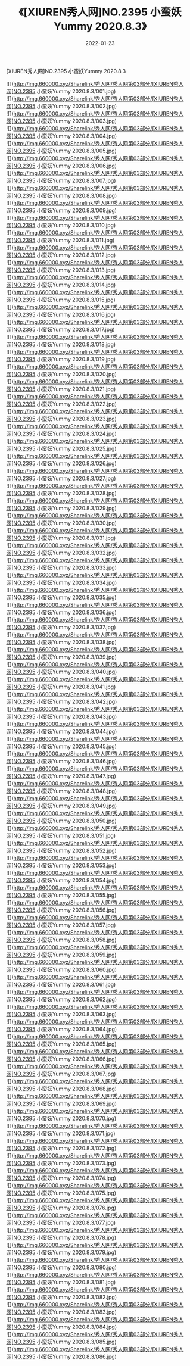 ﻿---
layout: post
title:  《[XIUREN秀人网]NO.2395 小蛮妖Yummy 2020.8.3》
date:   2022-01-23
img: http://img.660000.xyz/Sharelink/秀人网/秀人网第03部分/[XIUREN秀人网]NO.2395 小蛮妖Yummy 2020.8.3/000.jpg
categories: [美女, 清纯, 唯美]
---

[XIUREN秀人网]NO.2395 小蛮妖Yummy 2020.8.3

 ![](http://img.660000.xyz/Sharelink/秀人网/秀人网第03部分/[XIUREN秀人网]NO.2395 小蛮妖Yummy 2020.8.3/001.jpg) <br>![](http://img.660000.xyz/Sharelink/秀人网/秀人网第03部分/[XIUREN秀人网]NO.2395 小蛮妖Yummy 2020.8.3/002.jpg) <br>![](http://img.660000.xyz/Sharelink/秀人网/秀人网第03部分/[XIUREN秀人网]NO.2395 小蛮妖Yummy 2020.8.3/003.jpg) <br>![](http://img.660000.xyz/Sharelink/秀人网/秀人网第03部分/[XIUREN秀人网]NO.2395 小蛮妖Yummy 2020.8.3/004.jpg) <br>![](http://img.660000.xyz/Sharelink/秀人网/秀人网第03部分/[XIUREN秀人网]NO.2395 小蛮妖Yummy 2020.8.3/005.jpg) <br>![](http://img.660000.xyz/Sharelink/秀人网/秀人网第03部分/[XIUREN秀人网]NO.2395 小蛮妖Yummy 2020.8.3/006.jpg) <br>![](http://img.660000.xyz/Sharelink/秀人网/秀人网第03部分/[XIUREN秀人网]NO.2395 小蛮妖Yummy 2020.8.3/007.jpg) <br>![](http://img.660000.xyz/Sharelink/秀人网/秀人网第03部分/[XIUREN秀人网]NO.2395 小蛮妖Yummy 2020.8.3/008.jpg) <br>![](http://img.660000.xyz/Sharelink/秀人网/秀人网第03部分/[XIUREN秀人网]NO.2395 小蛮妖Yummy 2020.8.3/009.jpg) <br>![](http://img.660000.xyz/Sharelink/秀人网/秀人网第03部分/[XIUREN秀人网]NO.2395 小蛮妖Yummy 2020.8.3/010.jpg) <br>![](http://img.660000.xyz/Sharelink/秀人网/秀人网第03部分/[XIUREN秀人网]NO.2395 小蛮妖Yummy 2020.8.3/011.jpg) <br>![](http://img.660000.xyz/Sharelink/秀人网/秀人网第03部分/[XIUREN秀人网]NO.2395 小蛮妖Yummy 2020.8.3/012.jpg) <br>![](http://img.660000.xyz/Sharelink/秀人网/秀人网第03部分/[XIUREN秀人网]NO.2395 小蛮妖Yummy 2020.8.3/013.jpg) <br>![](http://img.660000.xyz/Sharelink/秀人网/秀人网第03部分/[XIUREN秀人网]NO.2395 小蛮妖Yummy 2020.8.3/014.jpg) <br>![](http://img.660000.xyz/Sharelink/秀人网/秀人网第03部分/[XIUREN秀人网]NO.2395 小蛮妖Yummy 2020.8.3/015.jpg) <br>![](http://img.660000.xyz/Sharelink/秀人网/秀人网第03部分/[XIUREN秀人网]NO.2395 小蛮妖Yummy 2020.8.3/016.jpg) <br>![](http://img.660000.xyz/Sharelink/秀人网/秀人网第03部分/[XIUREN秀人网]NO.2395 小蛮妖Yummy 2020.8.3/017.jpg) <br>![](http://img.660000.xyz/Sharelink/秀人网/秀人网第03部分/[XIUREN秀人网]NO.2395 小蛮妖Yummy 2020.8.3/018.jpg) <br>![](http://img.660000.xyz/Sharelink/秀人网/秀人网第03部分/[XIUREN秀人网]NO.2395 小蛮妖Yummy 2020.8.3/019.jpg) <br>![](http://img.660000.xyz/Sharelink/秀人网/秀人网第03部分/[XIUREN秀人网]NO.2395 小蛮妖Yummy 2020.8.3/020.jpg) <br>![](http://img.660000.xyz/Sharelink/秀人网/秀人网第03部分/[XIUREN秀人网]NO.2395 小蛮妖Yummy 2020.8.3/021.jpg) <br>![](http://img.660000.xyz/Sharelink/秀人网/秀人网第03部分/[XIUREN秀人网]NO.2395 小蛮妖Yummy 2020.8.3/022.jpg) <br>![](http://img.660000.xyz/Sharelink/秀人网/秀人网第03部分/[XIUREN秀人网]NO.2395 小蛮妖Yummy 2020.8.3/023.jpg) <br>![](http://img.660000.xyz/Sharelink/秀人网/秀人网第03部分/[XIUREN秀人网]NO.2395 小蛮妖Yummy 2020.8.3/024.jpg) <br>![](http://img.660000.xyz/Sharelink/秀人网/秀人网第03部分/[XIUREN秀人网]NO.2395 小蛮妖Yummy 2020.8.3/025.jpg) <br>![](http://img.660000.xyz/Sharelink/秀人网/秀人网第03部分/[XIUREN秀人网]NO.2395 小蛮妖Yummy 2020.8.3/026.jpg) <br>![](http://img.660000.xyz/Sharelink/秀人网/秀人网第03部分/[XIUREN秀人网]NO.2395 小蛮妖Yummy 2020.8.3/027.jpg) <br>![](http://img.660000.xyz/Sharelink/秀人网/秀人网第03部分/[XIUREN秀人网]NO.2395 小蛮妖Yummy 2020.8.3/028.jpg) <br>![](http://img.660000.xyz/Sharelink/秀人网/秀人网第03部分/[XIUREN秀人网]NO.2395 小蛮妖Yummy 2020.8.3/029.jpg) <br>![](http://img.660000.xyz/Sharelink/秀人网/秀人网第03部分/[XIUREN秀人网]NO.2395 小蛮妖Yummy 2020.8.3/030.jpg) <br>![](http://img.660000.xyz/Sharelink/秀人网/秀人网第03部分/[XIUREN秀人网]NO.2395 小蛮妖Yummy 2020.8.3/031.jpg) <br>![](http://img.660000.xyz/Sharelink/秀人网/秀人网第03部分/[XIUREN秀人网]NO.2395 小蛮妖Yummy 2020.8.3/032.jpg) <br>![](http://img.660000.xyz/Sharelink/秀人网/秀人网第03部分/[XIUREN秀人网]NO.2395 小蛮妖Yummy 2020.8.3/033.jpg) <br>![](http://img.660000.xyz/Sharelink/秀人网/秀人网第03部分/[XIUREN秀人网]NO.2395 小蛮妖Yummy 2020.8.3/034.jpg) <br>![](http://img.660000.xyz/Sharelink/秀人网/秀人网第03部分/[XIUREN秀人网]NO.2395 小蛮妖Yummy 2020.8.3/035.jpg) <br>![](http://img.660000.xyz/Sharelink/秀人网/秀人网第03部分/[XIUREN秀人网]NO.2395 小蛮妖Yummy 2020.8.3/036.jpg) <br>![](http://img.660000.xyz/Sharelink/秀人网/秀人网第03部分/[XIUREN秀人网]NO.2395 小蛮妖Yummy 2020.8.3/037.jpg) <br>![](http://img.660000.xyz/Sharelink/秀人网/秀人网第03部分/[XIUREN秀人网]NO.2395 小蛮妖Yummy 2020.8.3/038.jpg) <br>![](http://img.660000.xyz/Sharelink/秀人网/秀人网第03部分/[XIUREN秀人网]NO.2395 小蛮妖Yummy 2020.8.3/039.jpg) <br>![](http://img.660000.xyz/Sharelink/秀人网/秀人网第03部分/[XIUREN秀人网]NO.2395 小蛮妖Yummy 2020.8.3/040.jpg) <br>![](http://img.660000.xyz/Sharelink/秀人网/秀人网第03部分/[XIUREN秀人网]NO.2395 小蛮妖Yummy 2020.8.3/041.jpg) <br>![](http://img.660000.xyz/Sharelink/秀人网/秀人网第03部分/[XIUREN秀人网]NO.2395 小蛮妖Yummy 2020.8.3/042.jpg) <br>![](http://img.660000.xyz/Sharelink/秀人网/秀人网第03部分/[XIUREN秀人网]NO.2395 小蛮妖Yummy 2020.8.3/043.jpg) <br>![](http://img.660000.xyz/Sharelink/秀人网/秀人网第03部分/[XIUREN秀人网]NO.2395 小蛮妖Yummy 2020.8.3/044.jpg) <br>![](http://img.660000.xyz/Sharelink/秀人网/秀人网第03部分/[XIUREN秀人网]NO.2395 小蛮妖Yummy 2020.8.3/045.jpg) <br>![](http://img.660000.xyz/Sharelink/秀人网/秀人网第03部分/[XIUREN秀人网]NO.2395 小蛮妖Yummy 2020.8.3/046.jpg) <br>![](http://img.660000.xyz/Sharelink/秀人网/秀人网第03部分/[XIUREN秀人网]NO.2395 小蛮妖Yummy 2020.8.3/047.jpg) <br>![](http://img.660000.xyz/Sharelink/秀人网/秀人网第03部分/[XIUREN秀人网]NO.2395 小蛮妖Yummy 2020.8.3/048.jpg) <br>![](http://img.660000.xyz/Sharelink/秀人网/秀人网第03部分/[XIUREN秀人网]NO.2395 小蛮妖Yummy 2020.8.3/049.jpg) <br>![](http://img.660000.xyz/Sharelink/秀人网/秀人网第03部分/[XIUREN秀人网]NO.2395 小蛮妖Yummy 2020.8.3/050.jpg) <br>![](http://img.660000.xyz/Sharelink/秀人网/秀人网第03部分/[XIUREN秀人网]NO.2395 小蛮妖Yummy 2020.8.3/051.jpg) <br>![](http://img.660000.xyz/Sharelink/秀人网/秀人网第03部分/[XIUREN秀人网]NO.2395 小蛮妖Yummy 2020.8.3/052.jpg) <br>![](http://img.660000.xyz/Sharelink/秀人网/秀人网第03部分/[XIUREN秀人网]NO.2395 小蛮妖Yummy 2020.8.3/053.jpg) <br>![](http://img.660000.xyz/Sharelink/秀人网/秀人网第03部分/[XIUREN秀人网]NO.2395 小蛮妖Yummy 2020.8.3/054.jpg) <br>![](http://img.660000.xyz/Sharelink/秀人网/秀人网第03部分/[XIUREN秀人网]NO.2395 小蛮妖Yummy 2020.8.3/055.jpg) <br>![](http://img.660000.xyz/Sharelink/秀人网/秀人网第03部分/[XIUREN秀人网]NO.2395 小蛮妖Yummy 2020.8.3/056.jpg) <br>![](http://img.660000.xyz/Sharelink/秀人网/秀人网第03部分/[XIUREN秀人网]NO.2395 小蛮妖Yummy 2020.8.3/057.jpg) <br>![](http://img.660000.xyz/Sharelink/秀人网/秀人网第03部分/[XIUREN秀人网]NO.2395 小蛮妖Yummy 2020.8.3/058.jpg) <br>![](http://img.660000.xyz/Sharelink/秀人网/秀人网第03部分/[XIUREN秀人网]NO.2395 小蛮妖Yummy 2020.8.3/059.jpg) <br>![](http://img.660000.xyz/Sharelink/秀人网/秀人网第03部分/[XIUREN秀人网]NO.2395 小蛮妖Yummy 2020.8.3/060.jpg) <br>![](http://img.660000.xyz/Sharelink/秀人网/秀人网第03部分/[XIUREN秀人网]NO.2395 小蛮妖Yummy 2020.8.3/061.jpg) <br>![](http://img.660000.xyz/Sharelink/秀人网/秀人网第03部分/[XIUREN秀人网]NO.2395 小蛮妖Yummy 2020.8.3/062.jpg) <br>![](http://img.660000.xyz/Sharelink/秀人网/秀人网第03部分/[XIUREN秀人网]NO.2395 小蛮妖Yummy 2020.8.3/063.jpg) <br>![](http://img.660000.xyz/Sharelink/秀人网/秀人网第03部分/[XIUREN秀人网]NO.2395 小蛮妖Yummy 2020.8.3/064.jpg) <br>![](http://img.660000.xyz/Sharelink/秀人网/秀人网第03部分/[XIUREN秀人网]NO.2395 小蛮妖Yummy 2020.8.3/065.jpg) <br>![](http://img.660000.xyz/Sharelink/秀人网/秀人网第03部分/[XIUREN秀人网]NO.2395 小蛮妖Yummy 2020.8.3/066.jpg) <br>![](http://img.660000.xyz/Sharelink/秀人网/秀人网第03部分/[XIUREN秀人网]NO.2395 小蛮妖Yummy 2020.8.3/067.jpg) <br>![](http://img.660000.xyz/Sharelink/秀人网/秀人网第03部分/[XIUREN秀人网]NO.2395 小蛮妖Yummy 2020.8.3/068.jpg) <br>![](http://img.660000.xyz/Sharelink/秀人网/秀人网第03部分/[XIUREN秀人网]NO.2395 小蛮妖Yummy 2020.8.3/069.jpg) <br>![](http://img.660000.xyz/Sharelink/秀人网/秀人网第03部分/[XIUREN秀人网]NO.2395 小蛮妖Yummy 2020.8.3/070.jpg) <br>![](http://img.660000.xyz/Sharelink/秀人网/秀人网第03部分/[XIUREN秀人网]NO.2395 小蛮妖Yummy 2020.8.3/071.jpg) <br>![](http://img.660000.xyz/Sharelink/秀人网/秀人网第03部分/[XIUREN秀人网]NO.2395 小蛮妖Yummy 2020.8.3/072.jpg) <br>![](http://img.660000.xyz/Sharelink/秀人网/秀人网第03部分/[XIUREN秀人网]NO.2395 小蛮妖Yummy 2020.8.3/073.jpg) <br>![](http://img.660000.xyz/Sharelink/秀人网/秀人网第03部分/[XIUREN秀人网]NO.2395 小蛮妖Yummy 2020.8.3/074.jpg) <br>![](http://img.660000.xyz/Sharelink/秀人网/秀人网第03部分/[XIUREN秀人网]NO.2395 小蛮妖Yummy 2020.8.3/075.jpg) <br>![](http://img.660000.xyz/Sharelink/秀人网/秀人网第03部分/[XIUREN秀人网]NO.2395 小蛮妖Yummy 2020.8.3/076.jpg) <br>![](http://img.660000.xyz/Sharelink/秀人网/秀人网第03部分/[XIUREN秀人网]NO.2395 小蛮妖Yummy 2020.8.3/077.jpg) <br>![](http://img.660000.xyz/Sharelink/秀人网/秀人网第03部分/[XIUREN秀人网]NO.2395 小蛮妖Yummy 2020.8.3/078.jpg) <br>![](http://img.660000.xyz/Sharelink/秀人网/秀人网第03部分/[XIUREN秀人网]NO.2395 小蛮妖Yummy 2020.8.3/079.jpg) <br>![](http://img.660000.xyz/Sharelink/秀人网/秀人网第03部分/[XIUREN秀人网]NO.2395 小蛮妖Yummy 2020.8.3/080.jpg) <br>![](http://img.660000.xyz/Sharelink/秀人网/秀人网第03部分/[XIUREN秀人网]NO.2395 小蛮妖Yummy 2020.8.3/081.jpg) <br>![](http://img.660000.xyz/Sharelink/秀人网/秀人网第03部分/[XIUREN秀人网]NO.2395 小蛮妖Yummy 2020.8.3/082.jpg) <br>![](http://img.660000.xyz/Sharelink/秀人网/秀人网第03部分/[XIUREN秀人网]NO.2395 小蛮妖Yummy 2020.8.3/083.jpg) <br>![](http://img.660000.xyz/Sharelink/秀人网/秀人网第03部分/[XIUREN秀人网]NO.2395 小蛮妖Yummy 2020.8.3/084.jpg) <br>![](http://img.660000.xyz/Sharelink/秀人网/秀人网第03部分/[XIUREN秀人网]NO.2395 小蛮妖Yummy 2020.8.3/085.jpg) <br>![](http://img.660000.xyz/Sharelink/秀人网/秀人网第03部分/[XIUREN秀人网]NO.2395 小蛮妖Yummy 2020.8.3/086.jpg) <br>